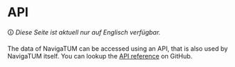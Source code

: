 # API
🛈 *Diese Seite ist aktuell nur auf Englisch verfügbar.*

The data of NavigaTUM can be accessed using an API, that is also used by NavigaTUM itself.
You can lookup the [API reference](https://github.com/TUM-Dev/navigatum/tree/main/server#api) on GitHub.
